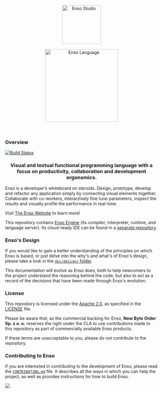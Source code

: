 <p align="center">
  <br/>
  <a href="http://luna-lang.org">
      <img 
          src="https://user-images.githubusercontent.com/1623053/75657359-50c92300-5c66-11ea-9cb8-61da8ee34df1.png" 
          alt="Enso Studio" 
          width="128"
      />
  </a>
  <br/>
  <br/>
  <a href="http://luna-lang.org">
      <img 
          src="https://user-images.githubusercontent.com/1623053/75661125-05664300-5c6d-11ea-9bd3-8a5355db9609.png" 
          alt="Enso Language" 
          width="240"
      />
  </a>
  <br/>
  <br/>
  <br/>
</p>

### Overview
[![Build Status](https://dev.azure.com/luna-lang/luna/_apis/build/status/luna.enso?branchName=master)](https://dev.azure.com/luna-lang/luna/_build/latest?definitionId=10&branchName=master)

<h3 align="center">
Visual and textual functional programming language with a focus on productivity,
collaboration and development ergonomics.
</h3>

Enso is a developer’s whiteboard on steroids. Design, prototype, develop and
refactor any application simply by connecting visual elements together.
Collaborate with co-workers, interactively fine tune parameters, inspect the
results and visually profile the performance in real-time.

Visit [The Enso Website](http://www.luna-lang.org) to learn more!

This repository contains [Enso Engine](engine/) (its compiler, 
interpreter, runtime, and language server). Its cloud-ready IDE can be found in
a [separate repository](https://github.com/luna/ide/).

### Enso's Design
If you would like to gain a better understanding of the principles on which Enso
is based, or just delve into the why's and what's of Enso's design, please take
a look in the [`doc/design/` folder](./doc/design).

This documentation will evolve as Enso does, both to help newcomers to the
project understand the reasoning behind the code, but also to act as a record of
the decisions that have been made through Enso's evolution.

### License
This repository is licensed under the
[Apache 2.0](https://opensource.org/licenses/apache-2.0), as specified in the
[LICENSE](https://github.com/luna/luna/blob/master/LICENSE) file.

Please be aware that, as the commercial backing for Enso,
**New Byte Order Sp. z o. o.** reserves the right under the CLA to use
contributions made to this repository as part of commercially available Enso
products.

If these terms are unacceptable to you, please do not contribute to the
repository.

### Contributing to Enso
If you are interested in contributing to the development of Enso, please read
the [`CONTRIBUTING.md`](./CONTRIBUTING.md) file. It describes all the ways in
which you can help the project, as well as provides instructions for how to
build Enso.

<a href="https://github.com/luna/enso/graphs/contributors">
  <img src="https://contributors-img.firebaseapp.com/image?repo=luna/enso" />
</a>

